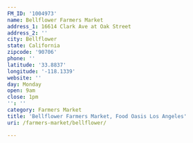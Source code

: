 ```yaml
---
FM_ID: '1004973'
name: Bellflower Farmers Market
address_1: 16614 Clark Ave at Oak Street
address_2: ''
city: Bellflower
state: California
zipcode: '90706'
phone: ''
latitude: '33.8837'
longitude: '-118.1339'
website: ''
day: Monday
open: 9am
close: 1pm
'': ''
category: Farmers Market
title: 'Bellflower Farmers Market, Food Oasis Los Angeles'
uri: /farmers-market/bellflower/

---
```

